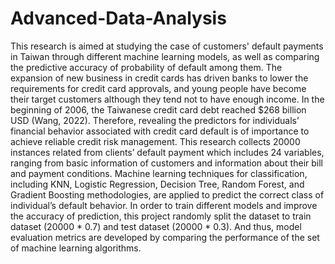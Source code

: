 # Advanced-Data-Analysis
This research is aimed at studying the case of customers' default payments in Taiwan through different machine learning models, as well as comparing the predictive accuracy of probability of default among them. The expansion of new business in credit cards has driven banks to lower the requirements for credit card approvals, and young people have become their target customers although they tend not to have enough income. In the beginning of 2006, the Taiwanese credit card debt reached $268 billion USD (Wang, 2022). Therefore, revealing the predictors for individuals’ financial behavior associated with credit card default is of importance to achieve reliable credit risk management.
This research collects 20000 instances related from clients’ default payment which includes 24 variables, ranging from basic information of customers and information about their bill and payment conditions. Machine learning techniques for classification, including KNN, Logistic Regression, Decision Tree, Random Forest, and Gradient Boosting methodologies, are applied to predict the correct class of individual’s default behavior. In order to train different models and improve the accuracy of prediction, this project randomly split the dataset to train dataset (20000 * 0.7) and test dataset (20000 * 0.3). And thus, model evaluation metrics are developed by comparing the performance of the set of machine learning algorithms.
